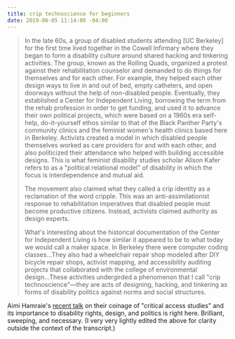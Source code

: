 ```yaml
---
title: crip technoscience for beginners
date: 2019-06-05 11:14:00 -04:00
---
```


>In the late 60s, a group of disabled students attending [UC Berkeley] for the first time lived together in the Cowell Infirmary where they began to form a disability culture around shared hacking and tinkering activities. The group, known as the Rolling Quads, organized a protest against their rehabilitation counselor and demanded to do things for themselves and for each other. For example, they helped each other design ways to live in and out of bed, empty catheters, and open doorways without the help of non-disabled people. Eventually, they established a Center for Independent Living, borrowing the term from the rehab profession in order to get funding, and used it to advance their own political projects, which were based on a 1960s era self-help, do-it-yourself ethos similar to that of the Black Panther Party's community clinics and the feminist women's health clinics based here in Berkeley. Activists created a model in which disabled people themselves worked as care providers for and with each other, and also politicized their attendance who helped with building accessible designs. This is what feminist disability studies scholar Alison Kafer refers to as a "political relational model" of disability in which the focus is interdependence and mutual aid.
>
>The movement also claimed what they called a crip identity as a reclamation of the word cripple. This was an anti-assimilationist response to rehabilitation imperatives that disabled people must become productive citizens. Instead, activists claimed authority as design experts.
>
>What's interesting about the historical documentation of the Center for Independent Living is how similar it appeared to be to what today we would call a maker space. In Berkeley there were computer coding classes...They also had a wheelchair repair shop modeled after DIY bicycle repair shops, activist mapping, and accessibility auditing projects that collaborated with the college of environmental design...These activities undergirded a phenomenon that I call "crip technoscience"—they are acts of designing, hacking, and tinkering as forms of disability politics against norms and social structures.

Aimi Hamraie's [recent talk](https://haasinstitute.berkeley.edu/aimi-hamraie-making-access-critical-disability-race-and-gender-environmental-design) on their coinage of "critical access studies" and its importance to disability rights, design, and politics is right here. Brilliant, sweeping, and necessary. (I very very lightly edited the above for clarity outside the context of the transcript.)